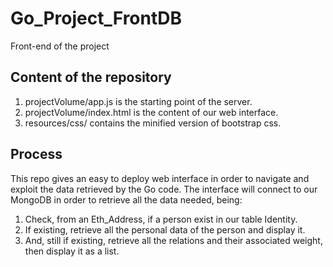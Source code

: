 # Go_Project_FrontDB
Front-end of the project

## Content of the repository
1. projectVolume/app.js is the starting point of the server.
2. projectVolume/index.html is the content of our web interface.
3. resources/css/ contains the minified version of bootstrap css.

## Process
This repo gives an easy to deploy web interface in order to navigate and exploit the data retrieved by the Go code. The interface will connect to our MongoDB in order to retrieve all the data needed, being:
1. Check, from an Eth_Address, if a person exist in our table Identity.
2. If existing, retrieve all the personal data of the person and display it.
3. And, still if existing, retrieve all the relations and their associated weight, then display it as a list.
